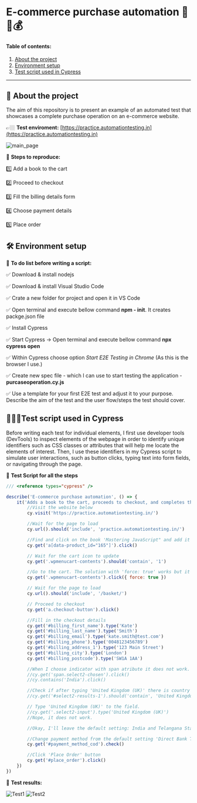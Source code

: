 # E-commerce purchase automation 🛒🌿💰

#### Table of contents:
1. [About the project](#subtask1)
2. [Environment setup](#subtask2)
3. [Test script used in Cypress](#subtask3)  

<hr>

## <a name='subtask1'>🎯 About the project</a>

The aim of this repository is to present an example of an automated test that showcases a complete purchase operation on an e-commerce website.

👉🏼 **Test enviroment:** [https://practice.automationtesting.in](https://practice.automationtesting.in)

![main_page](https://github.com/Katarzyna-SZ/purchase_operation_cypress/assets/140599598/c6ffdcf5-693e-4c89-be5c-2c14f2690717)

📌 **Steps to reproduce:**

1️⃣ Add a book to the cart

2️⃣ Proceed to checkout

3️⃣ Fill the billing details form

4️⃣ Choose payment details

5️⃣ Place order

## <a name='subtask2'>🛠️ Environment setup</a>

📌 **To do list before writing a script:**

✅ Download & install nodejs

✅ Download & install Visual Studio Code

✅ Crate a new folder for project and open it in VS Code

✅ Open terminal and execute bellow command  **npm - init**. It creates packge.json file

✅ Install Cypress

✅ Start Cypress -> Open terminal and execute bellow command **npx cypress open**

✅ Within Cypress choose option *Start E2E Testing in Chrome* (As this is the browser I use.)

✅ Create new spec file - which  I can use to start testing the application - **purcaseoperation.cy.js**

✅ Use a template for your first E2E test and adjust it to your purpose. Describe the aim of the test and the user flow/steps the test should cover.

## <a name='subtask3'>👩🏻‍💻Test script used in Cypress </a>
  
Before writing each test for individual elements, I first use developer tools (DevTools) to inspect elements of the webpage in order to identify unique identifiers such as CSS classes or attributes that will help me locate the elements of interest. Then, I use these identifiers in my Cypress script to simulate user interactions, such as button clicks, typing text into form fields, or navigating through the page.

📌 **Test Script for all the steps**

```js
/// <reference types="cypress" />

describe('E-commerce purchase automation', () => {
	it('Adds a book to the cart, proceeds to checkout, and completes the purchase', () => {
		//Visit the website below
		cy.visit('https://practice.automationtesting.in/')

		//Wait for the page to load
		cy.url().should('include', 'practice.automationtesting.in/')

		//Find and click on the book 'Mastering JavaScript" and add it to your cart.
		cy.get('a[data-product_id="165"]').click()

		// Wait for the cart icon to update
		cy.get('.wpmenucart-contents').should('contain', '1')

		//Go to the cart. The solution with 'force: true' works but it is not recommended.
		cy.get('.wpmenucart-contents').click({ force: true })

		// Wait for the page to load
		cy.url().should('include', '/basket/')

		// Proceed to checkout
		cy.get('a.checkout-button').click()

		//Fill in the checkout details
		cy.get('#billing_first_name').type('Kate')
		cy.get('#billing_last_name').type('Smith')
		cy.get('#billing_email').type('kate.smith@test.com')
		cy.get('#billing_phone').type('0048123456789')
		cy.get('#billing_address_1').type('123 Main Street')
		cy.get('#billing_city').type('London')
		cy.get('#billing_postcode').type('SW1A 1AA')

		//When I choose indicator with span atribute it does not work.
		//cy.get('span.select2-chosen').click()
		//cy.contains('India').click()

		//Check if after typing 'United Kingdom (UK)' there is country's name on the list.
		//cy.get('#select2-results-1').should('contain', 'United Kingdom (UK)') <- It does not work.

		// Type 'United Kingdom (UK)' to the field.
		//cy.get('.select2-input').type('United Kingdom (UK)')
		//Nope, it does not work.

		//Okay, I'll leave the default setting: India and Telangana State.

		//Change payment method from the default setting 'Direct Bank Transfer' to 'Cash on Delivery'
		cy.get('#payment_method_cod').check()

		//Click 'Place Order' button
		cy.get('#place_order').click()
	})
})
```

📌 **Test results:**

![Test1](https://github.com/Katarzyna-SZ/purchase_operation_cypress/assets/140599598/c23e9abb-1076-4a22-975e-9d4e9ed49509)
![Test2](https://github.com/Katarzyna-SZ/purchase_operation_cypress/assets/140599598/8d3dc4f6-43c3-4814-8a61-3eb4261f90bc)
